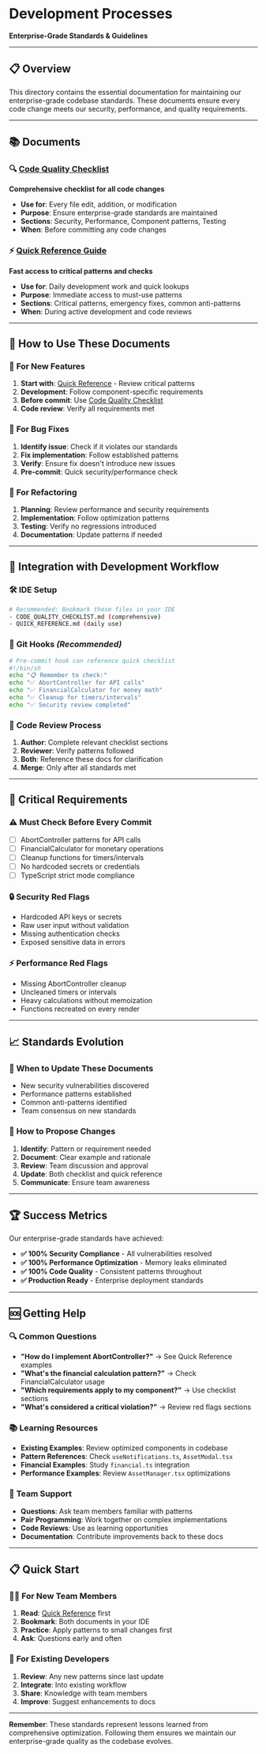 # Development Processes
**Enterprise-Grade Standards & Guidelines**

---

## 📋 **Overview**

This directory contains the essential documentation for maintaining our enterprise-grade codebase standards. These documents ensure every code change meets our security, performance, and quality requirements.

---

## 📚 **Documents**

### 🔍 **[Code Quality Checklist](./CODE_QUALITY_CHECKLIST.md)**
**Comprehensive checklist for all code changes**

- **Use for**: Every file edit, addition, or modification
- **Purpose**: Ensure enterprise-grade standards are maintained
- **Sections**: Security, Performance, Component patterns, Testing
- **When**: Before committing any code changes

### ⚡ **[Quick Reference Guide](./QUICK_REFERENCE.md)**
**Fast access to critical patterns and checks**

- **Use for**: Daily development work and quick lookups
- **Purpose**: Immediate access to must-use patterns
- **Sections**: Critical patterns, emergency fixes, common anti-patterns
- **When**: During active development and code reviews

---

## 🔄 **How to Use These Documents**

### 📝 **For New Features**
1. **Start with**: [Quick Reference](./QUICK_REFERENCE.md) - Review critical patterns
2. **Development**: Follow component-specific requirements
3. **Before commit**: Use [Code Quality Checklist](./CODE_QUALITY_CHECKLIST.md)
4. **Code review**: Verify all requirements met

### 🐛 **For Bug Fixes**
1. **Identify issue**: Check if it violates our standards
2. **Fix implementation**: Follow established patterns
3. **Verify**: Ensure fix doesn't introduce new issues
4. **Pre-commit**: Quick security/performance check

### 🔧 **For Refactoring**
1. **Planning**: Review performance and security requirements
2. **Implementation**: Follow optimization patterns
3. **Testing**: Verify no regressions introduced
4. **Documentation**: Update patterns if needed

---

## 🎯 **Integration with Development Workflow**

### 🛠️ **IDE Setup**
```bash
# Recommended: Bookmark these files in your IDE
- CODE_QUALITY_CHECKLIST.md (comprehensive)
- QUICK_REFERENCE.md (daily use)
```

### 🔄 **Git Hooks** *(Recommended)*
```bash
# Pre-commit hook can reference quick checklist
#!/bin/sh
echo "📋 Remember to check:"
echo "✅ AbortController for API calls"
echo "✅ FinancialCalculator for money math"
echo "✅ Cleanup for timers/intervals"
echo "✅ Security review completed"
```

### 👥 **Code Review Process**
1. **Author**: Complete relevant checklist sections
2. **Reviewer**: Verify patterns followed
3. **Both**: Reference these docs for clarification
4. **Merge**: Only after all standards met

---

## 🚨 **Critical Requirements**

### ⚠️ **Must Check Before Every Commit**
- [ ] AbortController patterns for API calls
- [ ] FinancialCalculator for monetary operations  
- [ ] Cleanup functions for timers/intervals
- [ ] No hardcoded secrets or credentials
- [ ] TypeScript strict mode compliance

### 🔒 **Security Red Flags**
- Hardcoded API keys or secrets
- Raw user input without validation
- Missing authentication checks
- Exposed sensitive data in errors

### ⚡ **Performance Red Flags**
- Missing AbortController cleanup
- Uncleaned timers or intervals
- Heavy calculations without memoization
- Functions recreated on every render

---

## 📈 **Standards Evolution**

### 🔄 **When to Update These Documents**
- New security vulnerabilities discovered
- Performance patterns established
- Common anti-patterns identified
- Team consensus on new standards

### 📝 **How to Propose Changes**
1. **Identify**: Pattern or requirement needed
2. **Document**: Clear example and rationale
3. **Review**: Team discussion and approval
4. **Update**: Both checklist and quick reference
5. **Communicate**: Ensure team awareness

---

## 🏆 **Success Metrics**

Our enterprise-grade standards have achieved:

- **✅ 100% Security Compliance** - All vulnerabilities resolved
- **✅ 100% Performance Optimization** - Memory leaks eliminated  
- **✅ 100% Code Quality** - Consistent patterns throughout
- **✅ Production Ready** - Enterprise deployment standards

---

## 🆘 **Getting Help**

### 🔍 **Common Questions**
- **"How do I implement AbortController?"** → See Quick Reference examples
- **"What's the financial calculation pattern?"** → Check FinancialCalculator usage
- **"Which requirements apply to my component?"** → Use checklist sections
- **"What's considered a critical violation?"** → Review red flags sections

### 📚 **Learning Resources**
- **Existing Examples**: Review optimized components in codebase
- **Pattern References**: Check `useNotifications.ts`, `AssetModal.tsx` 
- **Financial Examples**: Study `financial.ts` integration
- **Performance Examples**: Review `AssetManager.tsx` optimizations

### 🤝 **Team Support**
- **Questions**: Ask team members familiar with patterns
- **Pair Programming**: Work together on complex implementations
- **Code Reviews**: Use as learning opportunities
- **Documentation**: Contribute improvements back to these docs

---

## 📋 **Quick Start**

### 👨‍💻 **For New Team Members**
1. **Read**: [Quick Reference](./QUICK_REFERENCE.md) first
2. **Bookmark**: Both documents in your IDE
3. **Practice**: Apply patterns to small changes first
4. **Ask**: Questions early and often

### 🚀 **For Existing Developers**
1. **Review**: Any new patterns since last update
2. **Integrate**: Into existing workflow
3. **Share**: Knowledge with team members
4. **Improve**: Suggest enhancements to docs

---

**Remember**: These standards represent lessons learned from comprehensive optimization. Following them ensures we maintain our enterprise-grade quality as the codebase evolves.